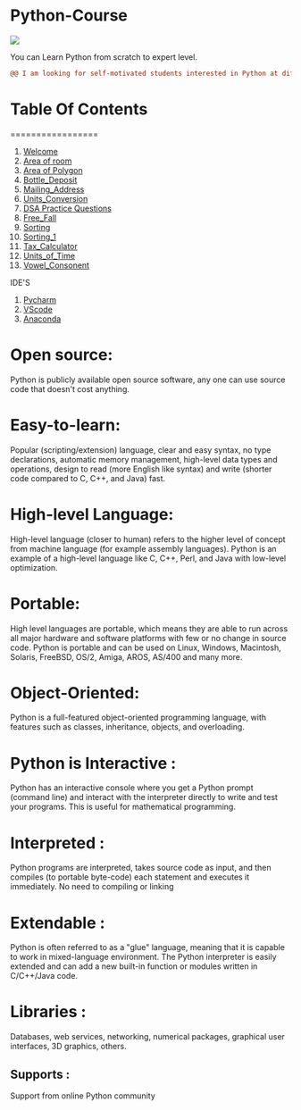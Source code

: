 # Python-Course

![](https://media.giphy.com/media/FBZbjL8WFnV4K7oazM/giphy.gif)

You can Learn Python from scratch to expert level.

```diff
@@ I am looking for self-motivated students interested in Python at different levels! @@
```

# Table Of Contents
=================

1. [Welcome](https://github.com/Sshashank0743/Python-Course/blob/master/Hello/Hello%2C%20user.ipynb)
2. [Area of room](https://github.com/Sshashank0743/Python-Course/blob/master/Area/Aea%20of%20Room.ipynb)
3. [Area of Polygon](https://github.com/Sshashank0743/Python-Course/blob/master/Area_of_Polygon/Area_Of_Regular_Polygon.ipynb)
4. [Bottle_Deposit](https://github.com/Sshashank0743/Python-Course/blob/master/Bottle_Deposit_Amount/Bottle%20Deposits.ipynb)
5. [Mailing_Address](https://github.com/Sshashank0743/Python-Course/blob/master/Email-Address/EMail%20.ipynb)
6. [Units_Conversion](https://github.com/Sshashank0743/Python-Course/blob/master/Unit_Conversion/Height_Units_Conversion.ipynb)
7. [DSA Practice Questions](https://github.com/Sshashank0743/Python-Course/tree/master/ipynb-Files)
8. [Free_Fall](https://github.com/Sshashank0743/Python-Course/blob/master/Free_Fall/Free_Fall.ipynb)
9. [Sorting](https://github.com/Sshashank0743/Python-Course/blob/master/Sort_Integers/Sort%20Integers.ipynb)
10. [Sorting_1](https://github.com/Sshashank0743/Python-Course/blob/master/Sum_of_Integers/Sum_Of_n_Positive_Integers.ipynb)
11. [Tax_Calculator](https://github.com/Sshashank0743/Python-Course/blob/master/Tax_calculator/Tax_Tip_Calculator.ipynb)
12. [Units_of_Time](https://github.com/Sshashank0743/Python-Course/blob/master/Units_of_time/Units%20of%20Time.ipynb)
13. [Vowel_Consonent](https://github.com/Sshashank0743/Python-Course/blob/master/Vowel_Consonant/Vowel_or_Consonant.ipynb)

IDE'S 
1. [Pycharm](https://www.jetbrains.com/pycharm/download/#section=windows)
2. [VScode](https://code.visualstudio.com/download)
3. [Anaconda](https://www.anaconda.com/products/distribution)

# Open source:
Python is publicly available open source software, any one can use source code that doesn't cost anything.

# Easy-to-learn: 
Popular (scripting/extension) language, clear and easy syntax, no type declarations, automatic memory management, high-level data types and operations, design to read (more English like syntax) and write (shorter code compared to C, C++, and Java) fast.

# High-level Language:
High-level language (closer to human) refers to the higher level of concept from machine language (for example assembly languages). Python is an example of a high-level language like C, C++, Perl, and Java with low-level optimization.

# Portable:
High level languages are portable, which means they are able to run across all major hardware and software platforms with few or no change in source code. Python is portable and can be used on Linux, Windows, Macintosh, Solaris, FreeBSD, OS/2, Amiga, AROS, AS/400 and many more.

# Object-Oriented: 
Python is a full-featured object-oriented programming language, with features such as classes, inheritance, objects, and overloading.

# Python is Interactive :
Python has an interactive console where you get a Python prompt (command line) and interact with the interpreter directly to write and test your programs. This is useful for mathematical programming.

# Interpreted : 
Python programs are interpreted, takes source code as input, and then compiles (to portable byte-code) each statement and executes it immediately. No need to compiling or linking

# Extendable : 
Python is often referred to as a "glue" language, meaning that it is capable to work in mixed-language environment. The Python interpreter is easily extended and can add a new built-in function or modules written in C/C++/Java code.

# Libraries : 
Databases, web services, networking, numerical packages, graphical user interfaces, 3D graphics, others.

## Supports :
Support from online Python community

